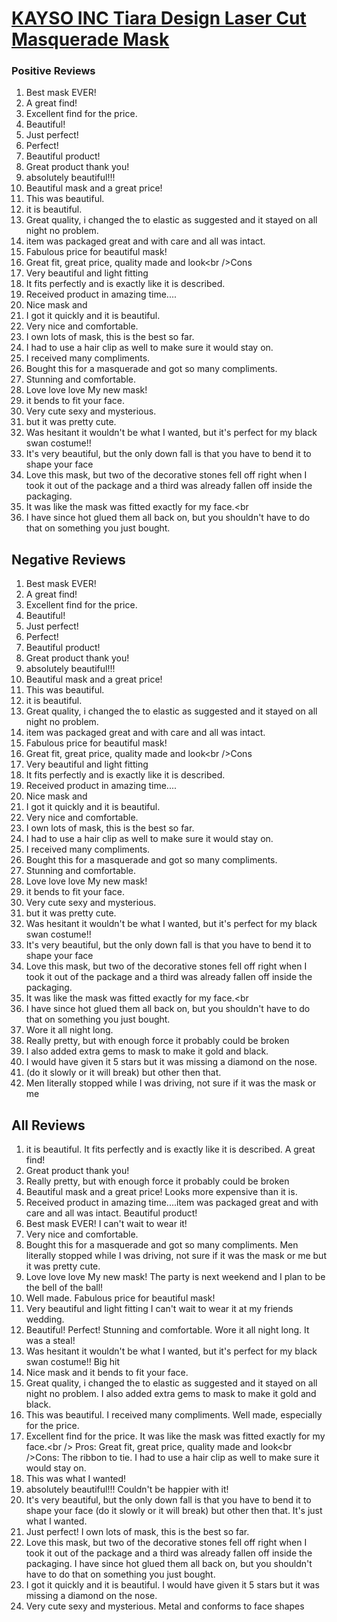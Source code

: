 # [KAYSO INC Tiara Design Laser Cut Masquerade Mask](https://products.checkmycream.com/products/KAYSO-INC-Tiara-Design-Laser-Cut-Masquerade-Mask.html)

### Positive Reviews

<ol>
      <li>Best mask EVER!  </li>
      <li>A great find!</li>
      <li>Excellent find for the price.</li>
      <li>Beautiful!</li>
      <li>Just perfect!</li>
      <li>Perfect!</li>
      <li>Beautiful product!</li>
      <li>Great product thank you!</li>
      <li>absolutely beautiful!!!</li>
      <li>Beautiful mask and a great price!</li>
      <li>This was beautiful.</li>
      <li>it is beautiful.  </li>
      <li>Great quality, i changed the to elastic as suggested and it stayed on all night no problem.  </li>
      <li>item was packaged great and with care and all was intact.  </li>
      <li>Fabulous price for beautiful mask!</li>
      <li>Great fit, great price, quality made and look&lt;br /&gt;Cons</li>
      <li>Very beautiful and light fitting</li>
      <li>It fits perfectly and is exactly like it is described.  </li>
      <li>Received product in amazing time....</li>
      <li>Nice mask and</li>
      <li>I got it quickly and it is beautiful.</li>
      <li>Very nice and comfortable.</li>
      <li>I own lots of mask, this is the best so far.</li>
      <li>I had to use a hair clip as well to make sure it would stay on.</li>
      <li>I received many compliments.</li>
      <li>Bought this for a masquerade and got so many compliments.</li>
      <li>Stunning and comfortable.</li>
      <li>Love love love My new mask!</li>
      <li>it bends to fit your face.</li>
      <li>Very cute sexy and mysterious.</li>
      <li>but it was pretty cute.</li>
      <li>Was hesitant it wouldn&#x27;t be what I wanted, but it&#x27;s perfect for my black swan costume!!</li>
      <li>It&#x27;s very beautiful, but the only down fall is that you have to bend it to shape your face</li>
      <li>Love this mask, but two of the decorative stones fell off right when I took it out of the package and a third was already fallen off inside the packaging.</li>
      <li>It was like the mask was fitted exactly for my face.&lt;br</li>
      <li>I have since hot glued them all back on, but you shouldn&#x27;t have to do that on something you just bought.</li>
</ol>


<h2>Negative Reviews</h2>
<ol>
<li> Best mask EVER!  </li>
<li> A great find!</li>
<li> Excellent find for the price.</li>
<li> Beautiful!</li>
<li> Just perfect!</li>
<li> Perfect!</li>
<li> Beautiful product!</li>
<li> Great product thank you!</li>
<li> absolutely beautiful!!!</li>
<li> Beautiful mask and a great price!</li>
<li> This was beautiful.</li>
<li> it is beautiful.  </li>
<li> Great quality, i changed the to elastic as suggested and it stayed on all night no problem.  </li>
<li> item was packaged great and with care and all was intact.  </li>
<li> Fabulous price for beautiful mask!</li>
<li> Great fit, great price, quality made and look&lt;br /&gt;Cons</li>
<li> Very beautiful and light fitting</li>
<li> It fits perfectly and is exactly like it is described.  </li>
<li> Received product in amazing time....</li>
<li> Nice mask and</li>
<li> I got it quickly and it is beautiful.</li>
<li> Very nice and comfortable.</li>
<li> I own lots of mask, this is the best so far.</li>
<li> I had to use a hair clip as well to make sure it would stay on.</li>
<li> I received many compliments.</li>
<li> Bought this for a masquerade and got so many compliments.</li>
<li> Stunning and comfortable.</li>
<li> Love love love My new mask!</li>
<li> it bends to fit your face.</li>
<li> Very cute sexy and mysterious.</li>
<li> but it was pretty cute.</li>
<li> Was hesitant it wouldn&#x27;t be what I wanted, but it&#x27;s perfect for my black swan costume!!</li>
<li> It&#x27;s very beautiful, but the only down fall is that you have to bend it to shape your face</li>
<li> Love this mask, but two of the decorative stones fell off right when I took it out of the package and a third was already fallen off inside the packaging.</li>
<li> It was like the mask was fitted exactly for my face.&lt;br</li>
<li> I have since hot glued them all back on, but you shouldn&#x27;t have to do that on something you just bought.</li>
<li> Wore it all night long.</li>
<li> Really pretty, but with enough force it probably could be broken</li>
<li> I also added extra gems to mask to make it gold and black.</li>
<li> I would have given it 5 stars but it was missing a diamond on the nose.</li>
<li> (do it slowly or it will break) but other then that.</li>
<li> Men literally stopped while I was driving, not sure if it was the mask or me</li>
</ol>

<h2>All Reviews</h2>

<ol>
    <li> it is beautiful.  It fits perfectly and is exactly like it is described.  A great find!</li>
    <li> Great product thank you!</li>
    <li> Really pretty, but with enough force it probably could be broken</li>
    <li> Beautiful mask and a great price! Looks more expensive than it is.</li>
    <li> Received product in amazing time....item was packaged great and with care and all was intact.  Beautiful product!</li>
    <li> Best mask EVER!  I can&#x27;t wait to wear it!</li>
    <li> Very nice and comfortable.</li>
    <li> Bought this for a masquerade and got so many compliments. Men literally stopped while I was driving, not sure if it was the mask or me but it was pretty cute.</li>
    <li> Love love love My new mask! The party is next weekend and I plan to be the bell of the ball!</li>
    <li> Well made. Fabulous price for beautiful mask!</li>
    <li> Very beautiful and light fitting I can&#x27;t wait to wear it at my friends wedding.</li>
    <li> Beautiful! Perfect! Stunning and comfortable. Wore it all night long. It was a steal!</li>
    <li> Was hesitant it wouldn&#x27;t be what I wanted, but it&#x27;s perfect for my black swan costume!! Big hit</li>
    <li> Nice mask and it bends to fit your face.</li>
    <li> Great quality, i changed the to elastic as suggested and it stayed on all night no problem.  I also added extra gems to mask to make it gold and black.</li>
    <li> This was beautiful. I received many compliments. Well made, especially for the price.</li>
    <li> Excellent find for the price. It was like the mask was fitted exactly for my face.&lt;br /&gt; Pros: Great fit, great price, quality made and look&lt;br /&gt;Cons: The ribbon to tie. I had to use a hair clip as well to make sure it would stay on.</li>
    <li> This was what I wanted!</li>
    <li> absolutely beautiful!!! Couldn&#x27;t be happier with it!</li>
    <li> It&#x27;s very beautiful, but the only down fall is that you have to bend it to shape your face (do it slowly or it will break) but other then that. It&#x27;s just what I wanted.</li>
    <li> Just perfect! I own lots of mask, this is the best so far.</li>
    <li> Love this mask, but two of the decorative stones fell off right when I took it out of the package and a third was already fallen off inside the packaging. I have since hot glued them all back on, but you shouldn&#x27;t have to do that on something you just bought.</li>
    <li> I got it quickly and it is beautiful. I would have given it 5 stars but it was missing a diamond on the nose.</li>
    <li> Very cute sexy and mysterious. Metal and conforms to face shapes</li>
</ol>




